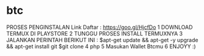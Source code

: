 # btc
PROSES PENGINSTALAN
Link Daftar : https://goo.gl/HjcfDo
1 DOWNLOAD TERMUX DI PLAYSTORE
2 TUNGGU PROSES INSTALL TERMUXNYA
3 JALANKAN PERINTAH BERIKUT INI : 
$apt-get update && apt-get -y upgrade && apt-get install git
$git clone
4 php 
5 Masukan Wallet Btcmu
6 ENJOYY :)
